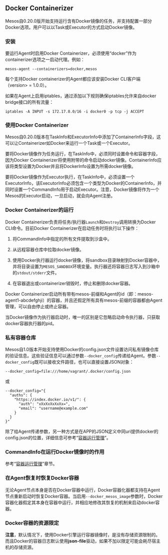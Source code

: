 ## Docker Containerizer

Mesos自0.20.0版开始支持运行含有Docker镜像的任务，并支持配置一部分Docker选项。用户可以以Task或Executor的方式启动Docker镜像。

### 安装

要运行Agent时启用Docker Containerizer，必须使用“docker”作为containerizer选项之一启动代理。例如：

```
mesos-agent --containerizers=docker,mesos
```

每个支持Docker containerizer的Agent都应该安装Docker CLI客户端（version&gt; = 1.0.0）。

如果在Agent上启用iptables，通过添加以下规则确保iptables允许来自docker bridge接口的所有流量：

```
iptables -A INPUT -s 172.17.0.0/16 -i docker0 -p tcp -j ACCEPT
```

### 使用Docker Containerizer

Mesos自0.20.0版本在TaskInfo和ExecutorInfo中添加了ContainerInfo字段，这可以让Containerizer如Docker来运行一个Task或一个Executor。

要将Docker镜像作为任务运行，在TaskInfo中，必须同时设置命令和容器字段，因为Docker Containerizer将使用附带的命令启动docker镜像。ContainerInfo应该将类型设置为Docker并且将DockerInfo设置为所需docker镜像。

要将Docker镜像作为Executor执行，在TaskInfo中，必须设置一个ExecutorInfo，该ExecutorInfo必须包含一个类型为Docker的ContainerInfo，并同时设置一个CommandInfo用于启动Executor。注意，Docker镜像将作为一个Mesos的Executor启动，一旦启动，就会向Agent注册。

### Docker Containerizer的运行

Docker Containerizer负责将任务/执行器`Launch`和`Destroy`调用转换为Docker CLI命令。目前Docker Containerizer在启动任务时将执行以下操作：

1. 将CommandInfo中指定的所有文件提取到沙盒中。

2. 从远程容器仓库中拉取docker镜像。

3. 使用Docker执行器运行docker镜像，将sandbox目录映射到Docker容器中，并将目录设置为`MESOS_SANDBOX`环境变量。执行器还将容器日志写入到沙箱中的`stdout/stderr`文件。

4. 在容器退出或containerizer销毁时，停止和删除docker容器。


Docker Containerizer启动所有带有mesos-前缀和Agent的id（即：mesos-agent1-abcdefghji）的容器，并且还假定所有具有mesos-前缀的容器都由Agent管理，可以自由停止或终止容器。

当Docker镜像作为执行器启动时，唯一的区别是它忽略启动命令执行器，只获取docker容器执行器的pid。

### 私有容器仓库

Mesos自1.0版本开始支持使用Docker的config.json文件设置访问私有镜像仓库的验证信息。这些验证信息可以通过参数`--docker_config`传递给Agent。参数`--docker_config`既可以接收文件路径，也可以直接设置JSON对象：

```
--docker_config=file:///home/vagrant/.docker/config.json
```

或

```
--docker_config="{ 
  "auths": { 
    "https://index.docker.io/v1/": { 
      "auth": "xXxXxXxXxXx=", 
      "email": "username@example.com" 
    } 
  } 
}"
```

除了给Agent传递参数，另一种方式是在APP的JSON定义中同uri提供docker的config.json的位置，详细信息可参考“[容器运行管理](/dcos-marathon-container.md)”。

### **CommandInfo在运行Docker镜像时的作用**

参考“[容器运行管理](/dcos-marathon-container.md)”章节。

### 在Agent恢复时恢复Docker容器

无论Agent节点本身是否在Docker容器中运行，Docker容器化器都支持在Agent节点重新启动时恢复Docker容器。当启用`--docker_mesos_image`参数时，Docker容器化器假定其本身在容器中运行，并相应地修改其恢复的机制来启动docker容器。

### Docker容器的资源限定

**注意**，默认情况下，使用Docker引擎运行容器镜像时，是没有存储资源限制的。而且Docker的容器日志默认使用**json-file**驱动，如果不加以限定可能会耗尽宿主机的存储资源。